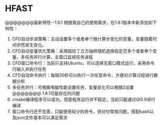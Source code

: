 # HFAST
 @@@@@@@最新特性--1.8.1
 根据我自己的使用需求，在1.8.1版本中新添加如下特性：
1. CFD自动步进策略：主动设置多个或者单个随计算步变化的变量，变量随着时间步而发生变化。
2. CFD自动变量优化策略：采用超拉丁立方抽样随机选择指定范多个或者单个变量，多任务并行计算，主窗口监视任务进程
3. CFD窗口命令行：当前只支持Ubuntu，可以选择无窗口模式运行，采用命令行输入并执行任务
4. CFD自动命令执行：每隔30秒可以执行一次任意命令，方便对计算过程进行数据分析
5. 多任务并行：可根据电脑性能设置任务，变量变化可以根据2设置
@@@@@@@ 1.8.1可能存在的问题
1. cmake编译程序可以成功，但是程序运行并不稳定。当前只能通过Qt5.9进行编译
2. 窗口命令行还不完善，只能使用较少的命令，但对付常规问题，搭配bash以及json文件基本可以满足需求
